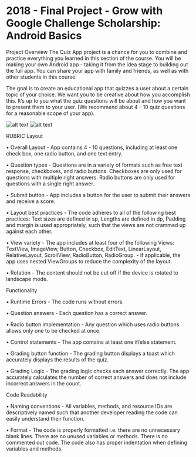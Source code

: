 # 2018 - Final Project - Grow with Google Challenge Scholarship: Android Basics

Project Overview
The Quiz App project is a chance for you to combine and practice everything you learned in this section of the course. You will be making your own Android app - taking it from the idea stage to building out the full app. You can share your app with family and friends, as well as with other students in this course.

The goal is to create an educational app that quizzes a user about a certain topic of your choice. We want you to be creative about how you accomplish this. It’s up to you what the quiz questions will be about and how you want to present them to your user. (We recommend about 4 - 10 quiz questions for a reasonable scope of your app).

![alt text](https://github.com/hjtse/AndroidStudio_AndroidTriviaFinal/layout-2018-04-10-223224.png)
![alt text](https://github.com/hjtse/AndroidStudio_AndroidTriviaFinal/layout-2018-04-10-223256.png)


RUBRIC
Layout

• Overall Layout - App contains 4 - 10 questions, including at least one check box, one radio button, and one text entry.

• Question types - Questions are in a variety of formats such as free text response, checkboxes, and radio buttons. Checkboxes are only used for questions with multiple right answers. Radio buttons are only used for questions with a single right answer.

• Submit button - App includes a button for the user to submit their answers and receive a score.

• Layout best practices - The code adheres to all of the following best practices: Text sizes are defined in sp, Lengths are defined in dp, Padding and margin is used appropriately, such that the views are not crammed up against each other.

• View variety - The app includes at least four of the following Views: TextView, ImageView, Button, Checkbox, EditText, LinearLayout, RelativeLayout, ScrollView, RadioButton, RadioGroup. - If applicable, the app uses nested ViewGroups to reduce the complexity of the layout.

• Rotation - The content should not be cut off if the device is rotated to landscape mode.

Functionality

• Runtime Errors - The code runs without errors.

• Question answers - Each question has a correct answer.

• Radio button implementation - Any question which uses radio buttons allows only one to be checked at once.

• Control statements - The app contains at least one if/else statement.

• Grading button function - The grading button displays a toast which accurately displays the results of the quiz.

• Grading Logic - The grading logic checks each answer correctly. The app accurately calculates the number of correct answers and does not include incorrect answers in the count.

Code Readability

• Naming conventions - All variables, methods, and resource IDs are descriptively named such that another developer reading the code can easily understand their function.

• Format - The code is properly formatted i.e. there are no unnecessary blank lines. There are no unused variables or methods. There is no commented out code. The code also has proper indentation when defining variables and methods.
